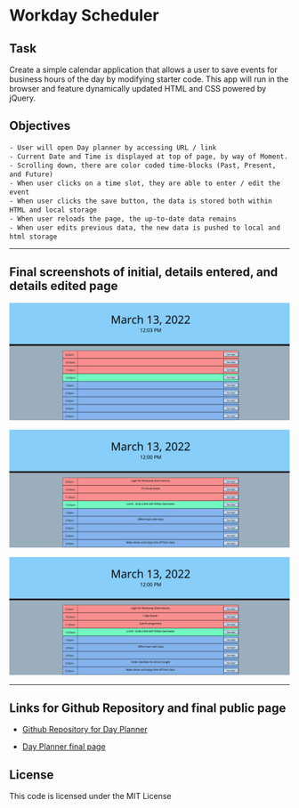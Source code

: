 # Workday Scheduler

## Task

Create a simple calendar application that allows a user to save events for business hours of the day by modifying starter code. This app will run in the browser and feature dynamically updated HTML and CSS powered by jQuery.

## Objectives
```
- User will open Day planner by accessing URL / link
- Current Date and Time is displayed at top of page, by way of Moment.
- Scrolling down, there are color coded time-blocks (Past, Present, and Future)
- When user clicks on a time slot, they are able to enter / edit the event
- When user clicks the save button, the data is stored both within HTML and local storage
- When user reloads the page, the up-to-date data remains
- When user edits previous data, the new data is pushed to local and html storage
```
-----

## Final screenshots of initial, details entered, and details edited page

![Screenshot of initial Day Planner start page](./assets/images/initial-page.jpeg)

![Screenshot of initial appt details entered](./assets/images/appt-details-entered.jpeg)

![Screenshot of appt details edited ](./assets/images/appt-details-edited.jpeg)

-----
## Links for Github Repository and final public page

- [Github Repository for Day Planner](https://github.com/ksjefferies/work-day-scheduler)

- [Day Planner final page](https://ksjefferies.github.io/work-day-scheduler/)

## License
This code is licensed under the MIT License